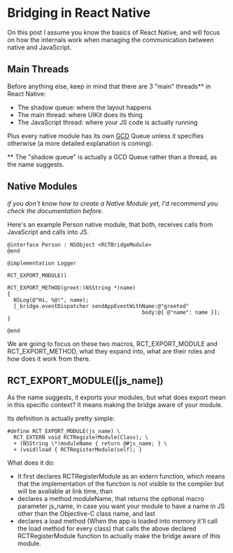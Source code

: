 Bridging in React Native
========================

On this post I assume you know the basics of React Native, and will focus on how the internals work when managing the communication between native and JavaScript.

Main Threads
------------

Before anything else, keep in mind that there are 3 "main" threads** in React Native:

- The shadow queue: where the layout happens
- The main thread: where UIKit does its thing
- The JavaScript thread: where your JS code is actually running

Plus every native module has its own [GCD](https://developer.apple.com/library/ios/documentation/General/Conceptual/ConcurrencyProgrammingGuide/OperationQueues/OperationQueues.html) Queue unless it specifies otherwise (a more detailed explanation is coming).

** The "shadow queue" is actually a GCD Queue rather than a thread, as the name suggests.

Native Modules
--------------

_if you don't know how to create a Native Module yet, I'd recommend you check the documentation before._

Here's an example Person native module, that both, receives calls from JavaScript and calls into JS.

```objc
@interface Person : NSObject <RCTBridgeModule>
@end

@implementation Logger

RCT_EXPORT_MODULE()

RCT_EXPORT_METHOD(greet:(NSString *)name)
{
  NSLog(@"Hi, %@!", name);
  [_bridge.eventDispatcher sendAppEventWithName:@"greeted"
                                           body:@{ @"name": name }];
}

@end
```

We are going to focus on these two macros, RCT_EXPORT_MODULE and RCT_EXPORT_METHOD, what they expand into, what are their roles and how does it work from there.

RCT_EXPORT_MODULE([js_name])
----------------------------

As the name suggests, it exports your modules, but what does export mean in this specific context? It means making the bridge aware of your module.

Its definition is actually pretty simple:

```objc
#define RCT_EXPORT_MODULE(js_name) \
  RCT_EXTERN void RCTRegisterModule(Class); \
  + (NSString \*)moduleName { return @#js_name; } \
  + (void)load { RCTRegisterModule(self); }
```

What does it do:

- It first declares RCTRegisterModule as an extern function, which means that the implementation of the function is not visible to the compiler but will be available at link time, than
- declares a method moduleName, that returns the optional macro parameter js_name, in case you want your module to have a name in JS other than the Objective-C class name, and last
- declares a load method (When the app is loaded into memory it'll call the load method for every class) that calls the above declared RCTRegisterModule function to actually make the bridge aware of this module.
